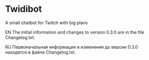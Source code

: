 # Twidibot
A small chatbot for Twitch with big plans

EN
The initial information and changes to version 0.3.0 are in the file Changelog.txt.

RU
Первоначальная информация и изменения до версии 0.3.0 находятся в файле Changelog.txt.
